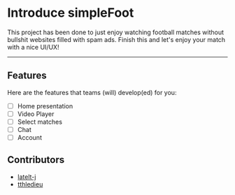 # Introduce simpleFoot
This project has been done to just enjoy watching football matches without bullshit websites filled with spam ads.
Finish this and let's enjoy your match with a nice UI/UX!

-----------------------------------------------------------
## Features
Here are the features that teams (will) develop(ed) for you:

- [ ] Home presentation
- [ ] Video Player
- [ ] Select matches
- [ ] Chat
- [ ] Account

## Contributors

- [latelt-j](https://github.com/latelt-j/)
- [tthledieu](https://github.com/TTHledieu)
